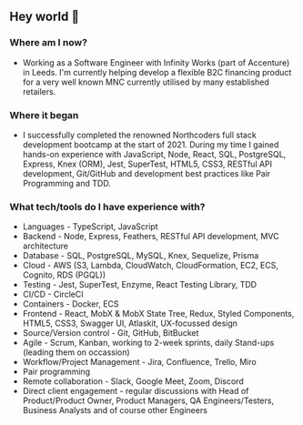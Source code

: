 ## Hey world 👋


### Where am I now?
* Working as a Software Engineer with Infinity Works (part of Accenture) in Leeds. I'm currently helping develop a flexible B2C financing product for a very well known MNC currently utilised by many established retailers.

### Where it began
* I successfully completed the renowned Northcoders full stack development bootcamp at the start of 2021. During my time I gained hands-on experience with JavaScript, Node, React, SQL, PostgreSQL, Express, Knex (ORM), Jest, SuperTest, HTML5, CSS3, RESTful API development, Git/GitHub and development best practices like Pair Programming and TDD.


### What tech/tools do I have experience with?
* Languages - TypeScript, JavaScript
* Backend - Node, Express, Feathers, RESTful API development, MVC architecture
* Database - SQL, PostgreSQL, MySQL, Knex, Sequelize, Prisma
* Cloud - AWS (S3, Lambda, CloudWatch, CloudFormation, EC2, ECS, Cognito, RDS (PGQL))
* Testing - Jest, SuperTest, Enzyme, React Testing Library, TDD
* CI/CD - CircleCI
* Containers - Docker, ECS
* Frontend - React, MobX & MobX State Tree, Redux, Styled Components, HTML5, CSS3, Swagger UI, Atlaskit, UX-focussed design
* Source/Version control - Git, GitHub, BitBucket
* Agile - Scrum, Kanban, working to 2-week sprints, daily Stand-ups (leading them on occassion)
* Workflow/Project Management - Jira, Confluence, Trello, Miro
* Pair programming
* Remote collaboration - Slack, Google Meet, Zoom, Discord
* Direct client engagement - regular discussions with Head of Product/Product Owner, Product Managers, QA Engineers/Testers, Business Analysts and of course other Engineers 

<!--
**samkaanaki/samkaanaki** is a ✨ _special_ ✨ repository because its `README.md` (this file) appears on your GitHub profile.

Here are some ideas to get you started:

- 🔭 I’m currently working on ...
- 🌱 I’m currently learning ...
- 👯 I’m looking to collaborate on ...
- 🤔 I’m looking for help with ...
- 💬 Ask me about ...
- 📫 How to reach me: ...
- 😄 Pronouns: ...
- ⚡ Fun fact: ...
-->
